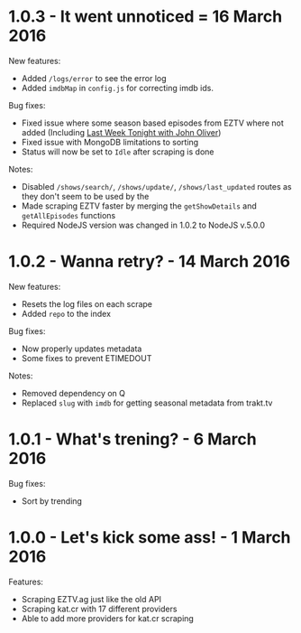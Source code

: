 1.0.3 - It went unnoticed = 16 March 2016
=========================================

New features:
 - Added `/logs/error` to see the error log
 - Added `imdbMap` in `config.js` for correcting imdb ids.

Bug fixes:
 - Fixed issue where some season based episodes from EZTV where not added (Including [Last Week Tonight with John Oliver](https://eztv.ag/shows/1025/last-week-tonight-with-john-oliver/))
 - Fixed issue with MongoDB limitations to sorting
 - Status will now be set to `Idle` after scraping is done

Notes:
 - Disabled `/shows/search/`, `/shows/update/`, `/shows/last_updated` routes as they don't seem to be used by the
 - Made scraping EZTV faster by merging the `getShowDetails` and `getAllEpisodes` functions
 - Required NodeJS version was changed in 1.0.2 to NodeJS v.5.0.0

1.0.2 - Wanna retry? - 14 March 2016
====================================

New features:
 - Resets the log files on each scrape
 - Added `repo` to the index

Bug fixes:
 - Now properly updates metadata
 - Some fixes to prevent ETIMEDOUT

Notes:
 - Removed dependency on Q
 - Replaced `slug` with `imdb` for getting seasonal metadata from trakt.tv

1.0.1 - What's trening? - 6 March 2016
======================================

Bug fixes:
 - Sort by trending

1.0.0 - Let's kick some ass! -  1 March 2016
============================================

Features:
 - Scraping EZTV.ag just like the old API
 - Scraping kat.cr with 17 different providers
 - Able to add more providers for kat.cr scraping
